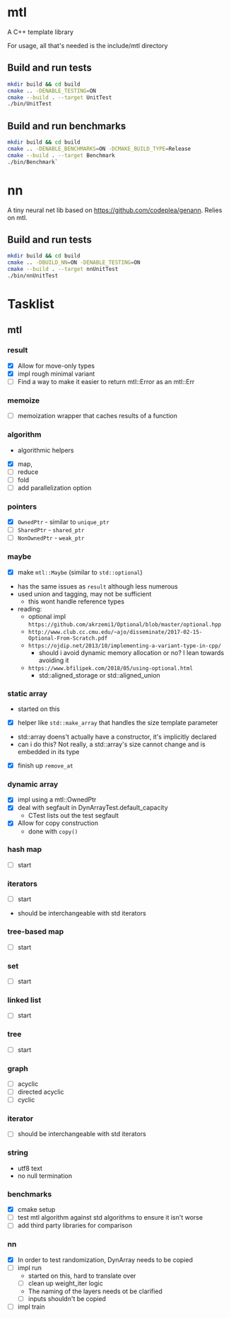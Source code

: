 # mtl
A C++ template library

For usage, all that's needed is the include/mtl directory

## Build and run tests
```bash
mkdir build && cd build
cmake .. -DENABLE_TESTING=ON
cmake --build . --target UnitTest
./bin/UnitTest
```

## Build and run benchmarks
```bash
mkdir build && cd build
cmake .. -DENABLE_BENCHMARKS=ON -DCMAKE_BUILD_TYPE=Release
cmake --build . --target Benchmark
./bin/Benchmark`
```

# nn
A tiny neural net lib based on https://github.com/codeplea/genann. Relies on mtl.

## Build and run tests
```bash
mkdir build && cd build
cmake .. -DBUILD_NN=ON -DENABLE_TESTING=ON
cmake --build . --target nnUnitTest
./bin/nnUnitTest
```


# Tasklist

## mtl
### result
- [x] Allow for move-only types
- [x] impl rough minimal variant
- [ ] Find a way to make it easier to return mtl::Error as an mtl::Err

### memoize
- [ ] memoization wrapper that caches results of a function

### algorithm
- algorithmic helpers
- [x] map,
- [ ] reduce
- [ ] fold
- [ ] add parallelization option

### pointers
- [x] `OwnedPtr` - similar to `unique_ptr`
- [ ] `SharedPtr` - `shared_ptr`
- [ ] `NonOwnedPtr` - `weak_ptr`

### maybe
- [x] make `mtl::Maybe` (similar to `std::optional`) 
- has the same issues as `result` although less numerous
- used union and tagging, may not be sufficient
    - this wont handle reference types
- reading:
    - optional impl `https://github.com/akrzemi1/Optional/blob/master/optional.hpp`
    - `http://www.club.cc.cmu.edu/~ajo/disseminate/2017-02-15-Optional-From-Scratch.pdf`
    - `https://ojdip.net/2013/10/implementing-a-variant-type-in-cpp/`
        - should i avoid dynamic memory allocation or no? I lean towards avoiding it
    - `https://www.bfilipek.com/2018/05/using-optional.html`
        - std::aligned_storage or std::aligned_union

### static array
- started on this
- [x] helper like `std::make_array` that handles the size template parameter
- std::array doens't actually have a constructor, it's implicitly declared
- can i do this? Not really, a std::array's size cannot change and is embedded in its type
- [x] finish up `remove_at`

### dynamic array
- [x] impl using a mtl::OwnedPtr
- [x] deal with segfault in DynArrayTest.default_capacity
    - CTest lists out the test segfault
- [x] Allow for copy construction
    - done with `copy()`

### hash map
- [ ] start

### iterators
- [ ] start
- should be interchangeable with std iterators

### tree-based map
- [ ] start

### set
- [ ] start

### linked list
- [ ] start

### tree
- [ ] start

### graph
- [ ] acyclic
- [ ] directed acyclic
- [ ] cyclic

### iterator
- [ ] should be interchangeable with std iterators

### string
- utf8 text
- no null termination

### benchmarks
- [x] cmake setup
- [ ] test mtl algorithm against std algorithms to ensure it isn't worse
- [ ] add third party libraries for comparison

### nn
- [x] In order to test randomization, DynArray needs to be copied
- [ ] impl run
    - started on this, hard to translate over
    - [ ] clean up weight_iter logic
    - The naming of the layers needs ot be clarified
    - [ ] inputs shouldn't be copied
- [ ] impl train
